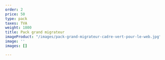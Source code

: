 ```yaml
---
order: 2
price: 50
type: pack
taxes: TVA
weight: 1800
title: Pack grand migrateur
imageProduct: "/images/pack-grand-migrateur-cadre-vert-pour-le-web.jpg"
image: ''
images: []

---
```


